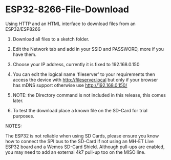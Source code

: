 # ESP32-8266-File-Download
Using HTTP and an HTML interface to download files from an ESP32/ESP8266

1. Download all files to a sketch folder.

2. Edit the Network tab and add in your SSID and PASSWORD, more if you have them.

3. Choose your IP address, currently it is fixed to 192.168.0.150

4. You can edit the logical name 'fileserver' to your requirements then access the device with http://fileserver.local but only if your browser has mDNS support otherwise use http://192.168.0.150/

5. NOTE: the Directory command is not included in this release, this comes later.

6. To test the download place a known file on the SD-Card for trial purposes.

NOTES:

The ESP32 is not reliable when using SD Cards, please ensure you know how to connect the SPI bus to the SD-Card if not using an MH-ET Live ESP32 board and a Wemos SD-Card Shield. Although pull-ups are enabled, you may need to add an external 4k7 pull-up too on the MISO line.

